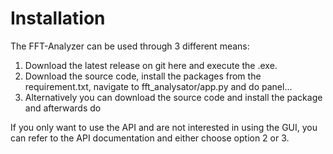 # Installation

The FFT-Analyzer can be used through 3 different means:
1. Download the latest release on git here and execute the .exe.
2. Download the source code, install the packages from the requirement.txt, navigate to fft_analysator/app.py and do panel...
3. Alternatively you can download the source code and install the package and afterwards do

If you only want to use the API and are not interested in using the GUI, you can refer to the API documentation and either choose option 2 or 3.
